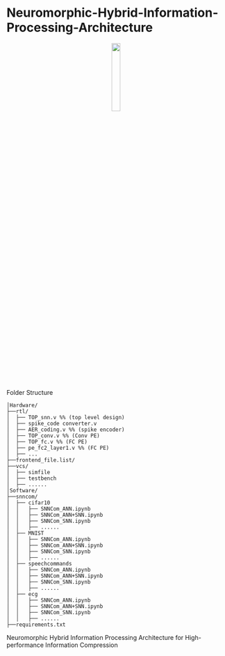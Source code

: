 # Neuromorphic-Hybrid-Information-Processing-Architecture

<p align="center">
<img src="https://github.com/black20441/euromorphic-Hybrid-Information-Processing-Architectureblob/061b15d46105f785c4e237f27c909c1c41ea67c4/figs/network_architecture.jpg" width="20%">
</p>


Folder Structure
```
│Hardware/
├──rtl/
│  ├── TOP_snn.v %% (top level design)
│  ├── spike_code converter.v 
│  ├── AER_coding.v %% (spike encoder)
│  ├── TOP_conv.v %% (Conv PE)
│  ├── TOP_fc.v %% (FC PE)
│  ├── pe_fc2_layer1.v %% (FC PE)
│  ├── ...
├──frontend_file.list/
├──vcs/
│  ├── simfile
│  ├── testbench
│  ├── ......
│Software/
├──snncom/
│  ├── cifar10
│  │   ├── SNNCom_ANN.ipynb
│  │   ├── SNNCom_ANN+SNN.ipynb
│  │   ├── SNNCom_SNN.ipynb
│  │   ├── ......
│  ├── MNIST
│  │   ├── SNNCom_ANN.ipynb
│  │   ├── SNNCom_ANN+SNN.ipynb
│  │   ├── SNNCom_SNN.ipynb
│  │   ├── ......
│  ├── speechcommands
│  │   ├── SNNCom_ANN.ipynb
│  │   ├── SNNCom_ANN+SNN.ipynb
│  │   ├── SNNCom_SNN.ipynb
│  │   ├── ......
│  ├── ecg
│  │   ├── SNNCom_ANN.ipynb
│  │   ├── SNNCom_ANN+SNN.ipynb
│  │   ├── SNNCom_SNN.ipynb
│  │   ├── ......
├──requirements.txt
```

Neuromorphic Hybrid Information Processing Architecture for High-performance Information Compression
